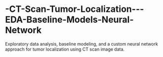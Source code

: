 # -CT-Scan-Tumor-Localization---EDA-Baseline-Models-Neural-Network
Exploratory data analysis, baseline modeling, and a custom neural network approach for tumor localization using CT scan image data.

